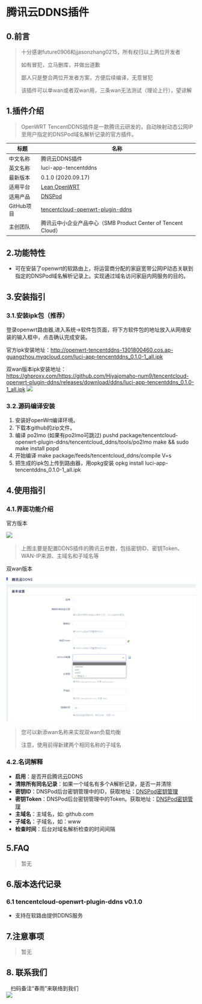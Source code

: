 # 腾讯云DDNS插件

## 0.前言
>十分感谢future0906和jjasonzhang0215，所有权归以上两位开发者
>
>如有冒犯，立马删库，并做出道歉
>
>鄙人只是整合两位开发者方案，方便后续编译，无意冒犯
>
>该插件可以单wan或者双wan用，三条wan无法测试（理论上行），望谅解

## 1.插件介绍
> OpenWRT TencentDDNS插件是一款腾讯云研发的，自动映射动态公网IP至用户指定的DNSPod域名解析记录的官方插件。

| 标题       | 名称                                                         |
| ---------- | ------------------------------------------------------------ |
| 中文名称   | 腾讯云DDNS插件                                    |
| 英文名称   | luci-app-tencentddns                                   |
| 最新版本   | 0.1.0 (2020.09.17)                                           |
| 适用平台   | [Lean OpenWRT](https://github.com/coolsnowwolf/lede)         |
| 适用产品   | [DNSPod](https://www.dnspod.cn/)|
| GitHub项目 | [tencentcloud-openwrt-plugin-ddns](https://github.com/Tencent-Cloud-Plugins/tencentcloud-openwrt-plugin-ddns)                            |
| 主创团队   | 腾讯云中小企业产品中心（SMB Product Center of Tencent Cloud） |



## 2.功能特性

- 可在安装了openwrt的软路由上，将运营商分配的家庭宽带公网IP动态关联到指定的DNSPod域名解析记录上。实现通过域名访问家庭内网服务的目的。

  



## 3.安装指引

### 3.1.安装ipk包（推荐）

登录openwrt路由器,进入系统→软件包页面，将下方软件包的地址放入从网络安装的输入框中，点击确认完成安装。

官方ipk安装地址：http://openwrt-tencentddns-1301800460.cos.ap-guangzhou.myqcloud.com/luci-app-tencentddns_0.1.0-1_all.ipk

双wan版本ipk安装地址：https://ghproxy.com/https://github.com/Hiyajomaho-num9/tencentcloud-openwrt-plugin-ddns/releases/download/ddns/luci-app-tencentddns_0.1.0-1_all.ipk
![](./images/ddns1.png)



### 3.2.源码编译安装

1. 安装好openWrt编译环境。
2. 下载本github的zip文件。
3. 编译 po2lmo (如果有po2lmo可跳过)
   pushd package/tencentcloud-openwrt-plugin-ddns/tencentcloud_ddns/tools/po2lmo
   make && sudo make install
   popd
4. 开始编译
   make package/feeds/tencentcloud_ddns/compile V=s
5. 把生成的ipk包上传到路由器，用opkg安装
   opkg install luci-app-tencentddns_0.1.0-1_all.ipk




## 4.使用指引

### 4.1.界面功能介绍

官方版本

![](./images/ddns2.png)

> 上图主要是配置DDNS插件的腾讯云参数，包括密钥ID、密钥Token、WAN-IP来源、主域名和子域名等


双wan版本

![](./images/ddns3.png)

> 您可以新添wan名称来实现双wan负载均衡
> 
> 注意，使用前得新建两个相同名称的子域名

### 4.2.名词解释
- **启用**：是否开启腾讯云DDNS
- **清除所有同名记录**：如果一个域名有多个A解析记录，是否一并清除
- **密钥ID**：DNSPod后台密钥管理中的ID，获取地址：[DNSPod密钥管理](https://console.dnspod.cn/account/token)
- **密钥Token**：DNSPod后台密钥管理中的Token。获取地址：[DNSPod密钥管理](https://console.dnspod.cn/account/token)
- **主域名**：主域名，如: github.com
- **子域名**：子域名，如：www
- **检查时间**：后台对域名解析检查的时间间隔

 



## 5.FAQ

> 暂无

## 6.版本迭代记录

### 6.1 tencentcloud-openwrt-plugin-ddns v0.1.0
- 支持在软路由提供DDNS服务


## 7.注意事项

> 暂无


## 8. 联系我们

&nbsp;&nbsp;&nbsp;扫码备注“春雨”来联络到我们</br>
![](./images/qrcode.png)




